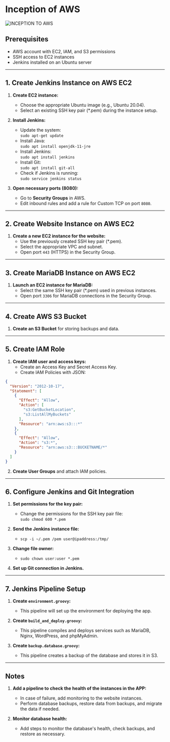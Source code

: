 # Inception of AWS

![INCEPTION TO AWS](https://user-images.githubusercontent.com/78852244/216152568-0bd33ef1-7f8d-4b8a-99f4-f0e86cb24c03.jpg)

## Prerequisites

- AWS account with EC2, IAM, and S3 permissions
- SSH access to EC2 instances
- Jenkins installed on an Ubuntu server

---

## 1. Create Jenkins Instance on AWS EC2

1. **Create EC2 instance:**
   - Choose the appropriate Ubuntu image (e.g., Ubuntu 20.04).
   - Select an existing SSH key pair (*.pem) during the instance setup.

2. **Install Jenkins:**
   - Update the system:  
     `sudo apt-get update`
   - Install Java:  
     `sudo apt install openjdk-11-jre`
   - Install Jenkins:  
     `sudo apt install jenkins`
   - Install Git:  
     `sudo apt install git-all`
   - Check if Jenkins is running:  
     `sudo service jenkins status`

3. **Open necessary ports (8080):**
   - Go to **Security Groups** in AWS.
   - Edit inbound rules and add a rule for Custom TCP on port `8080`.

---

## 2. Create Website Instance on AWS EC2

1. **Create a new EC2 instance for the website:**
   - Use the previously created SSH key pair (*.pem).
   - Select the appropriate VPC and subnet.
   - Open port `443` (HTTPS) in the Security Group.

---

## 3. Create MariaDB Instance on AWS EC2

1. **Launch an EC2 instance for MariaDB:**
   - Select the same SSH key pair (*.pem) used in previous instances.
   - Open port `3306` for MariaDB connections in the Security Group.

---

## 4. Create AWS S3 Bucket

1. **Create an S3 Bucket** for storing backups and data.

---

## 5. Create IAM Role

1. **Create IAM user and access keys:**
   - Create an Access Key and Secret Access Key.
   - Create IAM Policies with JSON:

```json
{
  "Version": "2012-10-17",
  "Statement": [
    {
      "Effect": "Allow",
      "Action": [
        "s3:GetBucketLocation",
        "s3:ListAllMyBuckets"
      ],
      "Resource": "arn:aws:s3:::*"
    },
    {
      "Effect": "Allow",
      "Action": "s3:*",
      "Resource": "arn:aws:s3:::BUCKETNAME/*"
    }
  ]
}
```

2. **Create User Groups** and attach IAM policies.

---

## 6. Configure Jenkins and Git Integration

1. **Set permissions for the key pair:**
   - Change the permissions for the SSH key pair file:  
     `sudo chmod 600 *.pem`

2. **Send the Jenkins instance file:**
   - `scp -i ~/.pem /pem user@ipaddress:/tmp/`

3. **Change file owner:**
   - `sudo chown user:user *.pem`

4. **Set up Git connection in Jenkins.**

---

## 7. Jenkins Pipeline Setup

1. **Create `environment.groovy`:**
   - This pipeline will set up the environment for deploying the app.

2. **Create `build_and_deploy.groovy`:**
   - This pipeline compiles and deploys services such as MariaDB, Nginx, WordPress, and phpMyAdmin.

3. **Create `backup.database.groovy`:**
   - This pipeline creates a backup of the database and stores it in S3.

---

## Notes

1. **Add a pipeline to check the health of the instances in the APP:**
   - In case of failure, add monitoring to the website instances.
   - Perform database backups, restore data from backups, and migrate the data if needed.

2. **Monitor database health:**
   - Add steps to monitor the database's health, check backups, and restore as necessary.



